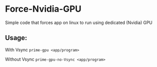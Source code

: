 # Force-Nvidia-GPU
Simple code that forces app on linux to run using dedicated (Nvidia) GPU
## Usage:
With Vsync
`prime-gpu <app/program>`

Without Vsync 
`prime-gpu-no-Vsync <app/program>`
